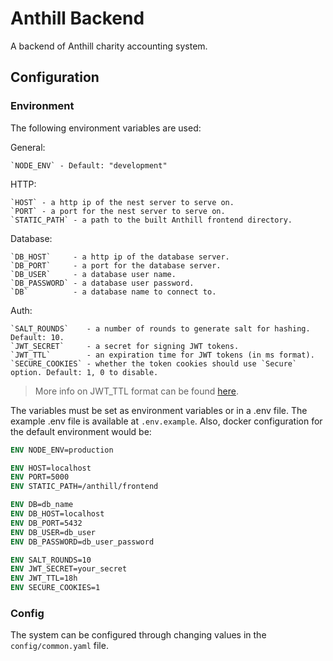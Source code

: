 # Anthill Backend

A backend of Anthill charity accounting system.

## Configuration

### Environment

The following environment variables are used:

General:

```
`NODE_ENV` - Default: "development"
```

HTTP:

```
`HOST` - a http ip of the nest server to serve on.
`PORT` - a port for the nest server to serve on.
`STATIC_PATH` - a path to the built Anthill frontend directory.
```

Database:

```
`DB_HOST`     - a http ip of the database server.
`DB_PORT`     - a port for the database server.
`DB_USER`     - a database user name.
`DB_PASSWORD` - a database user password.
`DB`          - a database name to connect to.
```

Auth:

```
`SALT_ROUNDS`    - a number of rounds to generate salt for hashing. Default: 10.
`JWT_SECRET`     - a secret for signing JWT tokens.
`JWT_TTL`        - an expiration time for JWT tokens (in ms format).
`SECURE_COOKIES` - whether the token cookies should use `Secure` option. Default: 1, 0 to disable.
```

> More info on JWT_TTL format can be found [here](https://github.com/vercel/ms).

The variables must be set as environment variables or in a .env file.
The example .env file is available at `.env.example`.
Also, docker configuration for the default environment would be:

```dockerfile
ENV NODE_ENV=production

ENV HOST=localhost
ENV PORT=5000
ENV STATIC_PATH=/anthill/frontend

ENV DB=db_name
ENV DB_HOST=localhost
ENV DB_PORT=5432
ENV DB_USER=db_user
ENV DB_PASSWORD=db_user_password

ENV SALT_ROUNDS=10
ENV JWT_SECRET=your_secret
ENV JWT_TTL=18h
ENV SECURE_COOKIES=1
```

### Config

The system can be configured through changing values in the `config/common.yaml` file.

